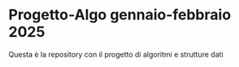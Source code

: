 # Progetto-Algo gennaio-febbraio 2025

Questa è la repository con il progetto di algoritmi e strutture dati 
